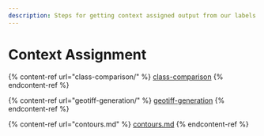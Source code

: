 ```yaml
---
description: Steps for getting context assigned output from our labels and GeoTiffs.
---
```


# Context Assignment

{% content-ref url="class-comparison/" %}
[class-comparison](class-comparison/)
{% endcontent-ref %}

{% content-ref url="geotiff-generation/" %}
[geotiff-generation](geotiff-generation/)
{% endcontent-ref %}

{% content-ref url="contours.md" %}
[contours.md](contours.md)
{% endcontent-ref %}
